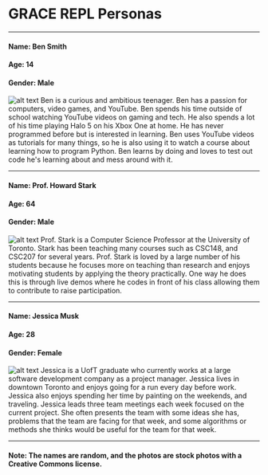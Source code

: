 [ben]: https://github.com/UTMCSC301/final-project-grace_ubryte/blob/master/docs/images/ben.jpg?raw=true "Ben Smith"
[howard]: https://github.com/UTMCSC301/final-project-grace_ubryte/blob/master/docs/images/howard.jpg?raw=true "Prof. Howard Stark"
[jessica]: https://github.com/UTMCSC301/final-project-grace_ubryte/blob/master/docs/images/jessica.jpeg?raw=true "Jessica Musk"



# GRACE REPL Personas
---
#### Name: Ben Smith
#### Age: 14
#### Gender: Male

![alt text][ben]
Ben is a curious and ambitious teenager. Ben has a passion for computers, video games, and YouTube. Ben spends his time outside of school watching YouTube videos on gaming and tech. He also spends a lot of his time playing Halo 5 on his Xbox One at home. He has never programmed before but is interested in learning. Ben uses YouTube videos as tutorials for many things, so he is also using it to watch a course about learning how to program Python. Ben learns by doing and loves to test out code he's learning about and mess around with it.
***
#### Name: Prof. Howard Stark
#### Age: 64
#### Gender: Male

![alt text][howard]
Prof. Stark is a Computer Science Professor at the University of Toronto. Stark has been teaching many courses such as CSC148, and CSC207 for several years. Prof. Stark is loved by a large number of his students because he focuses more on teaching than research and enjoys motivating students by applying the theory practically. One way he does this is through live demos where he codes in front of his class allowing them to contribute to raise participation.
 ***
#### Name: Jessica Musk
#### Age: 28
#### Gender: Female

![alt text][jessica]
Jessica is a UofT graduate who currently works at a large software development company as a project manager. Jessica lives in downtown Toronto and enjoys going for a run every day before work. Jessica also enjoys spending her time by painting on the weekends, and traveling. Jessica leads three team meetings each week focused on the current project. She often presents the team with some ideas she has, problems that the team are facing for that week, and some algorithms or methods she thinks would be useful for the team for that week. 

---
#### Note: The names are random, and the photos are stock photos with a Creative Commons license. 